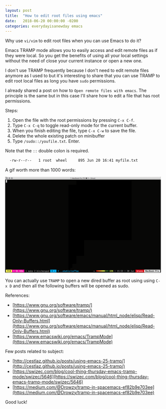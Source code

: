 ```yaml
---
layout: post
title:  "How to edit root files using emacs"
date:   2018-06-20 00:00:00 -0200
categories: everydayisanewday emacs
---
```

Why use `vi/vim` to edit root files when you can use Emacs to do it?

Emacs TRAMP mode allows you to easily access and edit remote files as if they were local. So you get the benefits of using all your local settings without the need of close your current instance or open a new one.

I don't use TRAMP frequently because I don't need to edit remote files anymore as I used to but it's interesting to share that you can use TRAMP to edit root local files as long you have `sudo` permissions.

I already shared a post on how to `Open remote files with emacs`. The principle is the same but in this case I'll share how to edit a file that has root permissions.

Steps:

1. Open the file with the root permissions by pressing `C-x C-f`.
1. Type `C-x C-q` to toggle read-only mode for the current buffer.
1. When you finish editing the file, type `C-x C-w` to save the file.
1. Delete the whole existing patch on minibuffer
1. Type `/sudo::/youfile.txt`. Enter.

Note that the `::` double colon is required.

```sh
  -rw-r--r--   1 root  wheel     895 Jun 20 16:41 myfile.txt
```

A gif worth more than 1000 words:

![Editing root files with emacs.](/assets/images/2018-06-20-emacs-edit-root-files.gif)

You can actually use `TRAMP` to open a new dired buffer as root using using `C-x D`  and then all the following buffers will be opened as sudo.

References:
- [https://www.gnu.org/software/tramp/](https://www.gnu.org/software/tramp/)
- [https://www.gnu.org/software/emacs/manual/html_node/elisp/Read-Only-Buffers.html](https://www.gnu.org/software/emacs/manual/html_node/elisp/Read-Only-Buffers.html)
- [https://www.emacswiki.org/emacs/TrampMode](https://www.emacswiki.org/emacs/TrampMode)

Few posts related to subject:
- [http://cestlaz.github.io/posts/using-emacs-25-tramp/](http://cestlaz.github.io/posts/using-emacs-25-tramp/)
- [https://swizec.com/blog/cool-thing-thursday-emacs-tramp-mode/swizec/5646](https://swizec.com/blog/cool-thing-thursday-emacs-tramp-mode/swizec/5646)
- [https://medium.com/@Drowzy/tramp-in-spacemacs-ef82b9e703ee](https://medium.com/@Drowzy/tramp-in-spacemacs-ef82b9e703ee)

Good luck!
